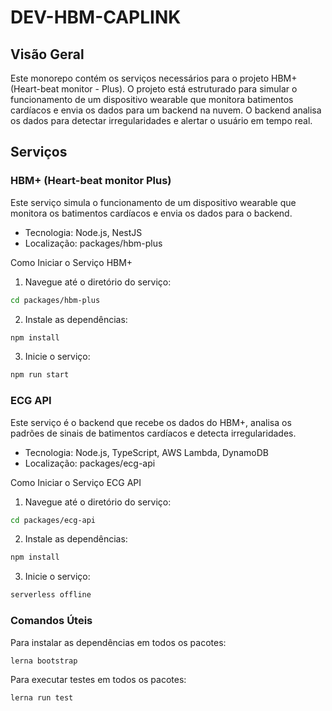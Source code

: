 # DEV-HBM-CAPLINK

## Visão Geral

Este monorepo contém os serviços necessários para o projeto HBM+ (Heart-beat monitor - Plus). O projeto está estruturado para simular o funcionamento de um dispositivo wearable que monitora batimentos cardíacos e envia os dados para um backend na nuvem. O backend analisa os dados para detectar irregularidades e alertar o usuário em tempo real.

## Serviços

### HBM+ (Heart-beat monitor Plus)

Este serviço simula o funcionamento de um dispositivo wearable que monitora os batimentos cardíacos e envia os dados para o backend.

- Tecnologia: Node.js, NestJS
- Localização: packages/hbm-plus

Como Iniciar o Serviço HBM+

1. Navegue até o diretório do serviço:

```sh
cd packages/hbm-plus
```

2. Instale as dependências:

```sh
npm install
```

3. Inicie o serviço:

```sh
npm run start
```

### ECG API

Este serviço é o backend que recebe os dados do HBM+, analisa os padrões de sinais de batimentos cardíacos e detecta irregularidades.

- Tecnologia: Node.js, TypeScript, AWS Lambda, DynamoDB
- Localização: packages/ecg-api

Como Iniciar o Serviço ECG API

1. Navegue até o diretório do serviço:

```sh
cd packages/ecg-api
```

2. Instale as dependências:

```sh
npm install
```

3. Inicie o serviço:

```sh
serverless offline
```

### Comandos Úteis

Para instalar as dependências em todos os pacotes:

```sh
lerna bootstrap
```

Para executar testes em todos os pacotes:

```sh
lerna run test
```
